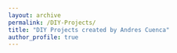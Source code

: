```yaml
---
layout: archive
permalink: /DIY-Projects/
title: "DIY Projects created by Andres Cuenca"
author_profile: true
---
```

